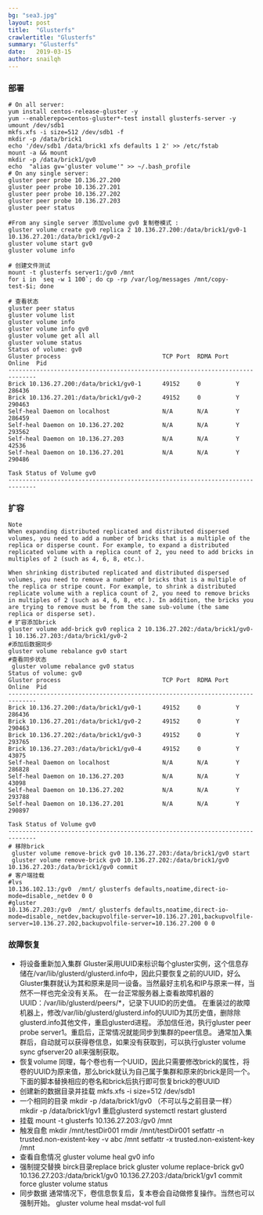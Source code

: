 ```yaml
---
bg: "sea3.jpg"
layout: post
title:  "Glusterfs"
crawlertitle: "Glusterfs"
summary: "Glusterfs"
date:   2019-03-15
author: snailqh
---
```

### 部署
```shell
# On all server:
yum install centos-release-gluster -y
yum --enablerepo=centos-gluster*-test install glusterfs-server -y
umount /dev/sdb1
mkfs.xfs -i size=512 /dev/sdb1 -f
mkdir -p /data/brick1
echo '/dev/sdb1 /data/brick1 xfs defaults 1 2' >> /etc/fstab
mount -a && mount
mkdir -p /data/brick1/gv0
echo  "alias gv='gluster volume'" >> ~/.bash_profile
# On any single server:
gluster peer probe 10.136.27.200
gluster peer probe 10.136.27.201
gluster peer probe 10.136.27.202
gluster peer probe 10.136.27.203
gluster peer status

#From any single server 添加volume gv0 复制卷模式 :
gluster volume create gv0 replica 2 10.136.27.200:/data/brick1/gv0-1 10.136.27.201:/data/brick1/gv0-2
gluster volume start gv0
gluster volume info

# 创建文件测试
mount -t glusterfs server1:/gv0 /mnt
for i in `seq -w 1 100`; do cp -rp /var/log/messages /mnt/copy-test-$i; done

# 查看状态
gluster peer status
gluster volume list
gluster volume info
gluster volume info gv0
gluster volume get all all
gluster volume status
Status of volume: gv0
Gluster process                             TCP Port  RDMA Port  Online  Pid
------------------------------------------------------------------------------
Brick 10.136.27.200:/data/brick1/gv0-1      49152     0          Y       286436
Brick 10.136.27.201:/data/brick1/gv0-2      49152     0          Y       290463
Self-heal Daemon on localhost               N/A       N/A        Y       286459
Self-heal Daemon on 10.136.27.202           N/A       N/A        Y       293562
Self-heal Daemon on 10.136.27.203           N/A       N/A        Y       42536
Self-heal Daemon on 10.136.27.201           N/A       N/A        Y       290486

Task Status of Volume gv0
------------------------------------------------------------------------------
```
### 扩容
```shell
Note
When expanding distributed replicated and distributed dispersed volumes, you need to add a number of bricks that is a multiple of the replica or disperse count. For example, to expand a distributed replicated volume with a replica count of 2, you need to add bricks in multiples of 2 (such as 4, 6, 8, etc.).

When shrinking distributed replicated and distributed dispersed volumes, you need to remove a number of bricks that is a multiple of the replica or stripe count. For example, to shrink a distributed replicate volume with a replica count of 2, you need to remove bricks in multiples of 2 (such as 4, 6, 8, etc.). In addition, the bricks you are trying to remove must be from the same sub-volume (the same replica or disperse set).
# 扩容添加brick
gluster volume add-brick gv0 replica 2 10.136.27.202:/data/brick1/gv0-1 10.136.27.203:/data/brick1/gv0-2
#添加后数据同步
gluster volume rebalance gv0 start
#查看同步状态
 gluster volume rebalance gv0 status
Status of volume: gv0
Gluster process                             TCP Port  RDMA Port  Online  Pid
------------------------------------------------------------------------------
Brick 10.136.27.200:/data/brick1/gv0-1      49152     0          Y       286436
Brick 10.136.27.201:/data/brick1/gv0-2      49152     0          Y       290463
Brick 10.136.27.202:/data/brick1/gv0-3      49152     0          Y       293765
Brick 10.136.27.203:/data/brick1/gv0-4      49152     0          Y       43075
Self-heal Daemon on localhost               N/A       N/A        Y       286828
Self-heal Daemon on 10.136.27.203           N/A       N/A        Y       43098
Self-heal Daemon on 10.136.27.202           N/A       N/A        Y       293788
Self-heal Daemon on 10.136.27.201           N/A       N/A        Y       290897

Task Status of Volume gv0
------------------------------------------------------------------------------
# 移除brick
 gluster volume remove-brick gv0 10.136.27.203:/data/brick1/gv0 start
 gluster volume remove-brick gv0 10.136.27.202:/data/brick1/gv0  10.136.27.203:/data/brick1/gv0 commit
# 客户端挂载
#lvs
10.136.102.13:/gv0  /mnt/ glusterfs defaults,noatime,direct-io-mode=disable,_netdev 0 0
#gluster
10.136.27.203:/gv0  /mnt/ glusterfs defaults,noatime,direct-io-mode=disable,_netdev,backupvolfile-server=10.136.27.201,backupvolfile-server=10.136.27.202,backupvolfile-server=10.136.27.200 0 0
```

### 故障恢复
- 将设备重新加入集群
Gluster采用UUID来标识每个gluster实例，这个信息存储在/var/lib/glusterd/glusterd.info中，因此只要恢复之前的UUID，好么Gluster集群就认为其和原来是同一设备。当然最好主机名和IP与原来一样，当然不一样也完全没有关系。
在一台正常服务器上查看故障机器的UUID：/var/lib/glusterd/peers/\*，记录下UUID的历史值。
在重装过的故障机器上，修改/var/lib/glusterd/glusterd.info的UUID为其历史值，删除除glusterd.info其他文件，重启glusterd进程。
添加信任池，执行gluster peer probe server1。重启后，正常情况就能同步到集群的peer信息。
通常加入集群后，自动就可以获得卷信息，如果没有获取到，可以执行gluster volume sync gfserver20 all来强制获取。
-  恢复volume
同理，每个卷也有一个UUID，因此只需要修改brick的属性，将卷的UUID为原来值，那么brick就认为自己属于集群和原来的brick是同一个。下面的脚本替换相应的卷名和brick后执行即可恢复brick的卷UUID
- 创建新的数据目录并挂载
mkfs.xfs -i size=512 /dev/sdb1
- 一个相同的目录
mkdir -p /data/brick1/gv0
（不可以与之前目录一样）
mkdir -p /data/brick1/gv1
重启glusterd   systemctl restart glusterd
- 挂载
mount -t glusterfs 10.136.27.203:/gv0 /mnt
- 触发自愈
mkdir /mnt/testDir001
rmdir /mnt/testDir001
setfattr -n trusted.non-existent-key -v abc /mnt
setfattr -x trusted.non-existent-key /mnt
- 查看自愈情况
gluster volume heal gv0 info
- 强制提交替换 birck目录replace brick
gluster volume replace-brick gv0 10.136.27.203:/data/brick1/gv0 10.136.27.203:/data/brick1/gv1 commit force
gluster volume status
- 同步数据
通常情况下，卷信息恢复后，复本卷会自动做修复操作。当然也可以强制开始。
gluster volume heal msdat-vol full

